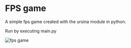 # FPS game

A simple fps game created with the ursina module in python.

Run by executing main.py

![fps game](https://user-images.githubusercontent.com/112262472/190871357-e53751f8-e1a8-46e1-8c2a-6a227b8a5fe6.png)
